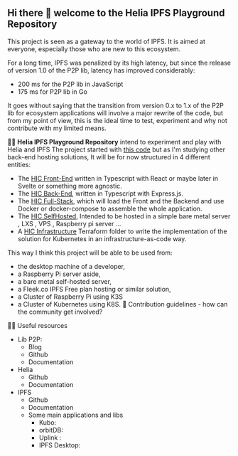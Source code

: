 ## Hi there 👋 welcome to the Helia IPFS Playground Repository
This project is seen as a gateway to the world of IPFS. It is aimed at everyone, especially those who are new to this ecosystem.

For a long time, IPFS was penalized by its high latency, but since the release of version 1.0 of the P2P lib, latency has improved considerably:
- 200 ms for the P2P lib in JavaScript 
- 175 ms for P2P lib in Go

It goes without saying that the transition from version 0.x to 1.x of the P2P lib for ecosystem applications will involve a major rewrite of the code, but from my point of view, this is the ideal time to test, experiment and why not contribute with my limited means.


🙋‍♀️ **Helia IPFS Playground Repository** intend to experiment and play with Helia and IPFS 
The project started with [this code](  https://github.com/tombombadilom/helia-ipfs-cms-template) but as I'm studying other back-end hosting solutions, 
It will be for now structured in 4 different entities:
- The [HIC Front-End](https://github.com/HIC-Repository/HIC-Front) written in Typescript with React or maybe later in Svelte or something more agnostic.
- The [HIC Back-End](https://github.com/HIC-Repository/Hic-Back), written in Typescript with Express.js.
- The [HIC Full-Stack](https://github.com/HIC-Repository/HIC-FullStack), which will load the Front and the Backend and use Docker or docker-compose to assemble the whole application.
- The [HIC SelfHosted](https://github.com/HIC-Repository/Hic-SelfHost), Intended to be hosted in a simple bare metal server , LXS , VPS , Raspberry pi server ...
- A [HIC Infrastructure](https://github.com/HIC-Repository/HIC-Infra) Terraform folder to write the implementation of the solution for Kubernetes in an infrastructure-as-code way.

This way I think this project will be able to be used from:
- the desktop machine of a developer,
- a Raspberry Pi server aside,
- a bare metal self-hosted server,
- a Fleek.co IPFS Free plan hosting or similar solution,
- a Cluster of Raspberry Pi using K3S 
- a Cluster of Kubernetes using K8S.
🌈 Contribution guidelines - how can the community get involved?

👩‍💻 Useful resources
- Lib P2P:
  - Blog
  - Github
  - Documentation
- Helia
  - Github
  - Documentation
- IPFS
  - Github
  - Documentation
  - Some main applications and libs
    - Kubo:
    - orbitDB:
    - Uplink :
    - IPFS Desktop:
